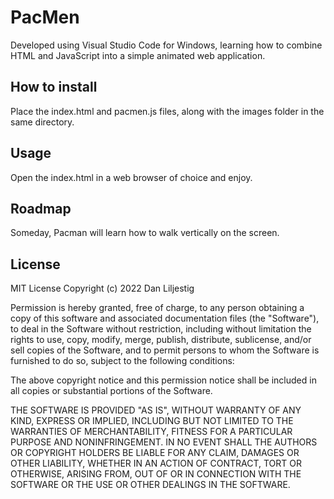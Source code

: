 # PacMen
Developed using Visual Studio Code for Windows, learning how to combine HTML and JavaScript into a simple animated web application.
## How to install
Place the index.html and pacmen.js files, along with the images folder in the same directory.
## Usage
Open the index.html in a web browser of choice and enjoy.
## Roadmap
Someday, Pacman will learn how to walk vertically on the screen.
## License
MIT License
Copyright (c) 2022 Dan Liljestig

Permission is hereby granted, free of charge, to any person obtaining a copy of this software and associated documentation files (the "Software"), to deal in the Software without restriction, including without limitation the rights to use, copy, modify, merge, publish, distribute, sublicense, and/or sell copies of the Software, and to permit persons to whom the Software is furnished to do so, subject to the following conditions:

The above copyright notice and this permission notice shall be included in all copies or substantial portions of the Software.

THE SOFTWARE IS PROVIDED "AS IS", WITHOUT WARRANTY OF ANY KIND, EXPRESS OR IMPLIED, INCLUDING BUT NOT LIMITED TO THE WARRANTIES OF MERCHANTABILITY, FITNESS FOR A PARTICULAR PURPOSE AND NONINFRINGEMENT. IN NO EVENT SHALL THE AUTHORS OR COPYRIGHT HOLDERS BE LIABLE FOR ANY CLAIM, DAMAGES OR OTHER LIABILITY, WHETHER IN AN ACTION OF CONTRACT, TORT OR OTHERWISE, ARISING FROM, OUT OF OR IN CONNECTION WITH THE SOFTWARE OR THE USE OR OTHER DEALINGS IN THE SOFTWARE.